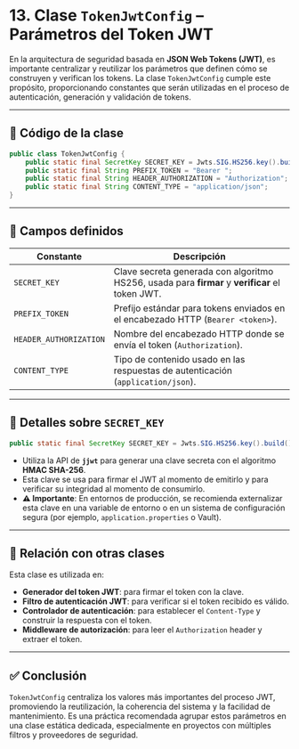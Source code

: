 # 13. Clase `TokenJwtConfig` – Parámetros del Token JWT

En la arquitectura de seguridad basada en **JSON Web Tokens (JWT)**, es importante centralizar y reutilizar los parámetros que definen cómo se construyen y verifican los tokens. La clase `TokenJwtConfig` cumple este propósito, proporcionando constantes que serán utilizadas en el proceso de autenticación, generación y validación de tokens.

---

## 🧱 Código de la clase

```java
public class TokenJwtConfig {
    public static final SecretKey SECRET_KEY = Jwts.SIG.HS256.key().build();
    public static final String PREFIX_TOKEN = "Bearer ";
    public static final String HEADER_AUTHORIZATION = "Authorization";
    public static final String CONTENT_TYPE = "application/json";
}
```

---

## 🔐 Campos definidos

| Constante              | Descripción                                                                                     |
| ---------------------- | ----------------------------------------------------------------------------------------------- |
| `SECRET_KEY`           | Clave secreta generada con algoritmo HS256, usada para **firmar** y **verificar** el token JWT. |
| `PREFIX_TOKEN`         | Prefijo estándar para tokens enviados en el encabezado HTTP (`Bearer <token>`).                 |
| `HEADER_AUTHORIZATION` | Nombre del encabezado HTTP donde se envía el token (`Authorization`).                           |
| `CONTENT_TYPE`         | Tipo de contenido usado en las respuestas de autenticación (`application/json`).                |

---

## 🧠 Detalles sobre `SECRET_KEY`

```java
public static final SecretKey SECRET_KEY = Jwts.SIG.HS256.key().build();
```

* Utiliza la API de **`jjwt`** para generar una clave secreta con el algoritmo **HMAC SHA-256**.
* Esta clave se usa para firmar el JWT al momento de emitirlo y para verificar su integridad al momento de consumirlo.
* **⚠️ Importante**: En entornos de producción, se recomienda externalizar esta clave en una variable de entorno o en un sistema de configuración segura (por ejemplo, `application.properties` o Vault).

---

## 🔗 Relación con otras clases

Esta clase es utilizada en:

* **Generador del token JWT**: para firmar el token con la clave.
* **Filtro de autenticación JWT**: para verificar si el token recibido es válido.
* **Controlador de autenticación**: para establecer el `Content-Type` y construir la respuesta con el token.
* **Middleware de autorización**: para leer el `Authorization` header y extraer el token.

---

## ✅ Conclusión

`TokenJwtConfig` centraliza los valores más importantes del proceso JWT, promoviendo la reutilización, la coherencia del sistema y la facilidad de mantenimiento. Es una práctica recomendada agrupar estos parámetros en una clase estática dedicada, especialmente en proyectos con múltiples filtros y proveedores de seguridad.
